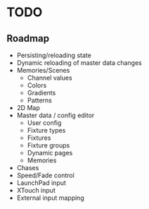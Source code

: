 # TODO

## Roadmap

- Persisting/reloading state
- Dynamic reloading of master data changes
- Memories/Scenes
  - Channel values
  - Colors
  - Gradients
  - Patterns
- 2D Map
- Master data / config editor
  - User config
  - Fixture types
  - Fixtures
  - Fixture groups
  - Dynamic pages
  - Memories
- Chases
- Speed/Fade control
- LaunchPad input
- XTouch input
- External input mapping

